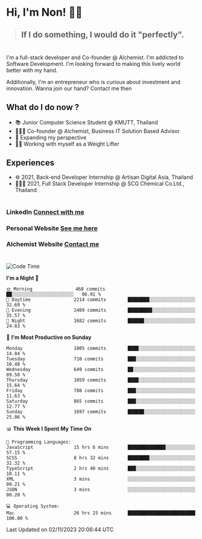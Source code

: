 # Hi, I'm Non! 🖐🏻

> ## If I do something, I would do it "perfectly".

#

I'm a full-stack developer and Co-founder @ Alchemist. I'm addicted to Software Development. I'm looking forward to making this lively world better with my hand.

Additionally, I'm an entrepreneur who is curious about investment and innovation. Wanna join our hand? Contact me then

## What do I do now ?

- 📚 Junior Computer Science Student @ KMUTT, Thailand
- 🧑🏻‍💻 Co-founder @ Alchemist, Business IT Solution Based Advisor
- 🌈 Expanding my perspective
- 🏋🏻 Working with myself as a Weight Lifter

## Experiences

- ⚙️ 2021, Back-end Developer Internship @ Artisan Digital Asia, Thailand
- 🧑🏻‍💻 2021, Full Stack Developer Internship @ SCG Chemical Co.Ltd., Thailand

#

### LinkedIn [Connect with me](https://www.linkedin.com/in/non-nontra/)

### Personal Website [See me here](https://nonnontra.com/)

### Alchemist Website [Contact me](https://alchemist-softwarehouse.co/)

#

<!--START_SECTION:waka-->
![Code Time](http://img.shields.io/badge/Code%20Time-3%2C292%20hrs%2016%20mins-blue)

**I'm a Night 🦉** 

```text
🌞 Morning                468 commits         ██░░░░░░░░░░░░░░░░░░░░░░░   06.91 % 
🌆 Daytime                2214 commits        ████████░░░░░░░░░░░░░░░░░   32.69 % 
🌃 Evening                2409 commits        █████████░░░░░░░░░░░░░░░░   35.57 % 
🌙 Night                  1682 commits        ██████░░░░░░░░░░░░░░░░░░░   24.83 % 
```
📅 **I'm Most Productive on Sunday** 

```text
Monday                   1005 commits        ████░░░░░░░░░░░░░░░░░░░░░   14.84 % 
Tuesday                  710 commits         ███░░░░░░░░░░░░░░░░░░░░░░   10.48 % 
Wednesday                649 commits         ██░░░░░░░░░░░░░░░░░░░░░░░   09.58 % 
Thursday                 1059 commits        ████░░░░░░░░░░░░░░░░░░░░░   15.64 % 
Friday                   788 commits         ███░░░░░░░░░░░░░░░░░░░░░░   11.63 % 
Saturday                 865 commits         ███░░░░░░░░░░░░░░░░░░░░░░   12.77 % 
Sunday                   1697 commits        ██████░░░░░░░░░░░░░░░░░░░   25.06 % 
```


📊 **This Week I Spent My Time On** 

```text
💬 Programming Languages: 
JavaScript               15 hrs 6 mins       ██████████████░░░░░░░░░░░   57.15 % 
SCSS                     8 hrs 32 mins       ████████░░░░░░░░░░░░░░░░░   32.32 % 
TypeScript               2 hrs 40 mins       ███░░░░░░░░░░░░░░░░░░░░░░   10.11 % 
XML                      3 mins              ░░░░░░░░░░░░░░░░░░░░░░░░░   00.21 % 
JSON                     3 mins              ░░░░░░░░░░░░░░░░░░░░░░░░░   00.20 % 

💻 Operating System: 
Mac                      26 hrs 25 mins      █████████████████████████   100.00 % 
```


 Last Updated on 02/11/2023 20:06:44 UTC
<!--END_SECTION:waka-->
